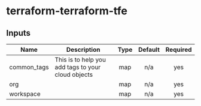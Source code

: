 # terraform-terraform-tfe

<!-- BEGINNING OF PRE-COMMIT-TERRAFORM DOCS HOOK -->
## Inputs

| Name | Description | Type | Default | Required |
|------|-------------|:----:|:-----:|:-----:|
| common\_tags | This is to help you add tags to your cloud objects | map | n/a | yes |
| org |  | map | n/a | yes |
| workspace |  | map | n/a | yes |

<!-- END OF PRE-COMMIT-TERRAFORM DOCS HOOK -->
